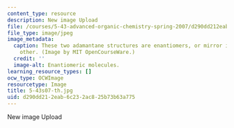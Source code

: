 ```yaml
---
content_type: resource
description: New image Upload
file: /courses/5-43-advanced-organic-chemistry-spring-2007/d290dd212eab6c232ac825b73b63a775_5-43s07-th.jpg
file_type: image/jpeg
image_metadata:
  caption: These two adamantane structures are enantiomers, or mirror images, of each
    other. (Image by MIT OpenCourseWare.)
  credit: ''
  image-alt: Enantiomeric molecules.
learning_resource_types: []
ocw_type: OCWImage
resourcetype: Image
title: 5-43s07-th.jpg
uid: d290dd21-2eab-6c23-2ac8-25b73b63a775
---
```

New image Upload

